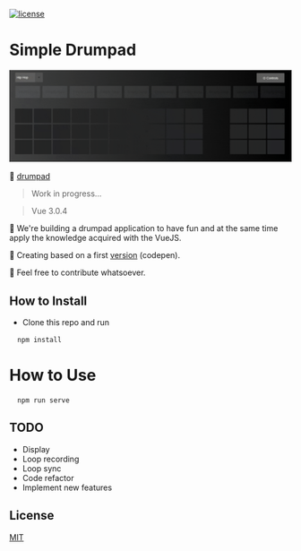 [![license](https://img.shields.io/github/license/mashape/apistatus.svg?style=flat-square)](https://github.com/mathiasfc/simple-drumpad)

# Simple Drumpad

![Gif](https://github.com/mathiasfc/simple-drumpad/blob/master/src/assets/animated.gif?raw=true)

🎹 [drumpad](https://mathiasfc.github.io/simple-drumpad/)

> Work in progress...

> Vue 3.0.4

🎼 We're building a drumpad application to have fun and at the same time apply the knowledge acquired with the VueJS.

🎹 Creating based on a first [version](https://codepen.io/mathiasfc/pen/eRQRze) (codepen).

🍻 Feel free to contribute whatsoever.

## How to Install

- Clone this repo and run

```
  npm install
```

# How to Use

```
  npm run serve
```

## TODO

- Display
- Loop recording
- Loop sync
- Code refactor
- Implement new features

## License

[MIT](LICENSE.md)
